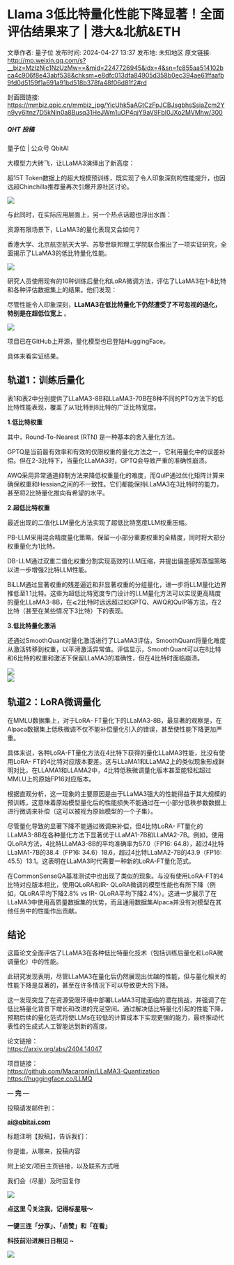 # Llama 3低比特量化性能下降显著！全面评估结果来了 | 港大&北航&ETH

文章作者: 量子位
发布时间: 2024-04-27 13:37
发布地: 未知地区
原文链接: http://mp.weixin.qq.com/s?__biz=MzIzNjc1NzUzMw==&mid=2247726945&idx=4&sn=fc855aa514102bca4c906f8e43abf538&chksm=e8dfc013dfa84905d358b0ec394ae61ffaafb9fd0d5159f1a691a91bd518b378fa48f06d81f2#rd

封面图链接: https://mmbiz.qpic.cn/mmbiz_jpg/YicUhk5aAGtCzFpJCBJsgbhsSsiaZcm2Yn9yy6Itnz7D5kNln0a8Busq31HeJWm1uOP4qjY9aV9FbI0JXo2MVMhw/300

##### QHT 投稿  
量子位 | 公众号 QbitAI

大模型力大砖飞，让LLaMA3演绎出了新高度：

超15T Token数据上的超大规模预训练，既实现了令人印象深刻的性能提升，也因远超Chinchilla推荐量再次引爆开源社区讨论。

![](https://mmbiz.qpic.cn/mmbiz_png/YicUhk5aAGtCzFpJCBJsgbhsSsiaZcm2YnEPaXL2k8d2WibH89pPqezIlmjTEQCfH1LRibeRVqe1Kd3iaEl3PzOBs6g/640?wx_fmt=png&from=appmsg)

与此同时，在实际应用层面上，另一个热点话题也浮出水面：

资源有限场景下，LLaMA3的量化表现又会如何？

香港大学、北京航空航天大学、苏黎世联邦理工学院联合推出了一项实证研究，全面揭示了LLaMA3的低比特量化性能。

![](https://mmbiz.qpic.cn/mmbiz_png/YicUhk5aAGtCzFpJCBJsgbhsSsiaZcm2Yn6ortJEBTRgZjBfCRcTdQUTRw2jPVrUhoVtKdicnjpT5zEsDAIqQkBqw/640?wx_fmt=png&from=appmsg)

研究人员使用现有的10种训练后量化和LoRA微调方法，评估了LLaMA3在1-8比特和各种评估数据集上的结果。他们发现：

尽管性能令人印象深刻，**LLaMA3在低比特量化下仍然遭受了不可忽视的退化，特别是在超低位宽上** 。

![](https://mmbiz.qpic.cn/mmbiz_png/YicUhk5aAGtCzFpJCBJsgbhsSsiaZcm2Ynac2V6ib4Jk8UJX4jbKtWmuN0kzz91eOe0wGnf2BDWT8IwKD6ib7XicnUg/640?wx_fmt=png&from=appmsg)

项目已在GitHub上开源，量化模型也已登陆HuggingFace。

具体来看实证结果。

## 轨道1：训练后量化

表1和表2中分别提供了LLaMA3-8B和LLaMA3-70B在8种不同的PTQ方法下的低比特性能表现，覆盖了从1比特到8比特的广泛比特宽度。

**1.低比特权重**

其中，Round-To-Nearest (RTN) 是一种基本的舍入量化方法。

GPTQ是当前最有效率和有效的仅限权重的量化方法之一，它利用量化中的误差补偿。但在2-3比特下，当量化LLaMA3时，GPTQ会导致严重的准确性崩溃。

AWQ采用异常通道抑制方法来降低权重量化的难度，而QuIP通过优化矩阵计算来确保权重和Hessian之间的不一致性。它们都能保持LLaMA3在3比特时的能力，甚至将2比特量化推向有希望的水平。

**2.超低比特权重**

最近出现的二值化LLM量化方法实现了超低比特宽度LLM权重压缩。

PB-LLM采用混合精度量化策略，保留一小部分重要权重的全精度，同时将大部分权重量化为1比特。

DB-LLM通过双重二值化权重分割实现高效的LLM压缩，并提出偏差感知蒸馏策略以进一步增强2比特LLM性能。

BiLLM通过显著权重的残差逼近和非显著权重的分组量化，进一步将LLM量化边界推低至1.1比特。这些为超低比特宽度专门设计的LLM量化方法可以实现更高精度的量化LLaMA3-8B，在⩽2比特时远远超过如GPTQ、AWQ和QuIP等方法，在2比特（甚至在某些情况下3比特）下的表现。

**3.低比特量化激活**

还通过SmoothQuant对量化激活进行了LLaMA3评估，SmoothQuant将量化难度从激活转移到权重，以平滑激活异常值。评估显示，SmoothQuant可以在8比特和6比特的权重和激活下保留LLaMA3的准确性，但在4比特时面临崩溃。

![](https://mmbiz.qpic.cn/mmbiz_png/YicUhk5aAGtCzFpJCBJsgbhsSsiaZcm2YnsTy0oOH2350lib4QibR07UdERnJrLxwszNdHIfrdiaCuzxaicMu4aTib0Fw/640?wx_fmt=png&from=appmsg)  
![](https://mmbiz.qpic.cn/mmbiz_png/YicUhk5aAGtCzFpJCBJsgbhsSsiaZcm2YnBhuGbItMvBnib9bXl1oQ8XicHs6OZhm6nUqwYjoaSE74xibD30icrFE5Ug/640?wx_fmt=png&from=appmsg)

## 轨道2：LoRA微调量化

在MMLU数据集上，对于LoRA-
FT量化下的LLaMA3-8B，最显著的观察是，在Alpaca数据集上低秩微调不仅不能补偿量化引入的错误，甚至使性能下降更加严重。

具体来说，各种LoRA-FT量化方法在4比特下获得的量化LLaMA3性能，比没有使用LoRA-
FT的4比特对应版本要差。这与LLaMA1和LLaMA2上的类似现象形成鲜明对比，在LLAMA1和LLAMA2中，4比特低秩微调量化版本甚至能轻松超过MMLU上的原始FP16对应版本。

根据直观分析，这一现象的主要原因是由于LLaMA3强大的性能得益于其大规模的预训练，这意味着原始模型量化后的性能损失不能通过在一小部分低秩参数数据上进行微调来补偿（这可以被视为原始模型的一个子集）。

尽管量化导致的显著下降不能通过微调来补偿，但4比特LoRA-
FT量化的LLaMA3-8B在各种量化方法下显著优于LLaMA1-7B和LLaMA2-7B。例如，使用QLoRA方法，4比特LLaMA3-8B的平均准确率为57.0（FP16:
64.8），超过4比特LLaMA1-7B的38.4（FP16: 34.6）18.6，超过4比特LLaMA2-7B的43.9（FP16:
45.5）13.1。这表明在LLaMA3时代需要一种新的LoRA-FT量化范式。

在CommonSenseQA基准测试中也出现了类似的现象。与没有使用LoRA-FT的4比特对应版本相比，使用QLoRA和IR-
QLoRA微调的模型性能也有所下降（例如，QLoRA平均下降2.8% vs IR-
QLoRA平均下降2.4%）。这进一步展示了在LLaMA3中使用高质量数据集的优势，而且通用数据集Alpaca并没有对模型在其他任务中的性能作出贡献。

## 结论

这篇论文全面评估了LLaMA3在各种低比特量化技术（包括训练后量化和LoRA微调量化）中的性能。

此研究发现表明，尽管LLaMA3在量化后仍然展现出优越的性能，但与量化相关的性能下降是显著的，甚至在许多情况下可以导致更大的下降。

这一发现突显了在资源受限环境中部署LLaMA3可能面临的潜在挑战，并强调了在低比特量化背景下增长和改进的充足空间。通过解决低比特量化引起的性能下降，预期后续的量化范式将使LLMs在较低的计算成本下实现更强的能力，最终推动代表性的生成式人工智能达到新的高度。

论文链接：  
https://arxiv.org/abs/2404.14047

项目链接：  
https://github.com/Macaronlin/LLaMA3-Quantization  
https://huggingface.co/LLMQ

— **完** —

  

投稿请发邮件到：

**ai@qbitai.com**

标题注明【投稿】，告诉我们：

你是谁，从哪来，投稿内容‍

附上论文/项目主页链接，以及联系方式哦

我们会（尽量）及时回复你

![](https://mmbiz.qpic.cn/mmbiz_gif/YicUhk5aAGtC5nGy7YMGhQ0ZJeyibWyL0KVCtiaLEPMyd4Bszuo0bFIOxZOvdmqdxnOosYXyu5aI7MXpyUrUWfz6g/640?wx_fmt=gif&tp=webp&wxfrom=5&wx_lazy=1)

  

**点这里 👇关注我，记得标星哦～**

**一键三连「分享」、「点赞」和「在看」**

**科技前沿进展日日相见 ~**

![](https://mmbiz.qpic.cn/mmbiz_svg/g9RQicMD01M0tYoRQT2cMQRmPS5ZDyrrfzeksiay90KaDzlGBH61icqHxmgFKfvfXtVuwTHV740CDLAaXU1LIfZyoJEpYKcRIiaE/640?wx_fmt=svg&tp=webp&wxfrom=5&wx_lazy=1&wx_co=1)

